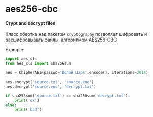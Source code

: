 # aes256-cbc
#### Crypt and decrypt files
Класс обертка над пакетом `cryptography`
позволяет шифровать и расшифровывать файлы,
алгоритмом AES256-CBC

Example:
```python
import aes_cls
from aes_cls import sha256sum

aes = ChipherAES(passwd='Долой Царя'.encode(), iterations=2018)

aes.encrypt('source.txt', 'source.enc')
aes.decrypt('source.enc', 'decrypt.txt')

if sha256sum('source.txt') == sha256sum('decrypt.txt'):
    print('ok')
else:
    print('bad')
```

